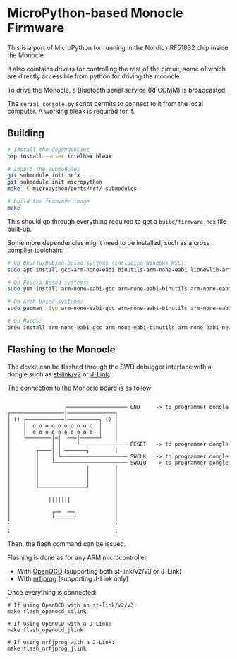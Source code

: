 # MicroPython-based Monocle Firmware

This is a port of MicroPython for running in the Nordic nRF51832 chip inside the Monocle.

It also cointains drivers for controlling the rest of the circuit,
some of which are directly accessible from python for driving the monocle.

To drive the Monocle, a Bluetooth serial service (RFCOMM) is broadcasted.

The `serial_console.py` script permits to connect to it from the local computer.
A working [bleak](https://bleak.readthedocs.io/en/latest/) is required for it.

Building
--------
```sh
# install the dependencies
pip install --user intelhex bleak

# import the submodules
git submodule init nrfx
git submodule init micropython
make -C micropython/ports/nrf/ submodules

# build the firmware image
make
```

This should go through everything required to get a `build/firmware.hex` file built-up.

Some more dependencies might need to be installed, such as a cross compiler toolchain:

```sh
# On Ubuntu/Debian-based systems (including Windows WSL):
sudo apt install gcc-arm-none-eabi binutils-arm-none-eabi libnewlib-arm-none-eabi

# On Fedora-based systems:
sudo yum install arm-none-eabi-gcc arm-none-eabi-binutils arm-none-eabi-newlib

# On Arch-based systems:
sudo pacman -Syu arm-none-eabi-gcc arm-none-eabi-binutils arm-none-eabi-newlib

# On MacOS:
brew install arm-none-eabi-gcc arm-none-eabi-binutils arm-none-eabi-newlib
```

Flashing to the Monocle
-----------------------
The devkit can be flashed through the SWD debugger interface with a dongle such as [st-link/v2][1] or [J-Link][2].

[1]: https://www.adafruit.com/product/2548
[2]: https://www.adafruit.com/product/3571

The connection to the Monocle board is as follow:

```

                  ┌─────────────────── GND     -> to programmer dongle
┌─────────────────│───────────────┐
│ () ┌────────────│──────────┐ () │
│    │  o o o o o o o o o o  │    │
│    │  o o o o o o o o o o  │    │
│    └────────│─│  ───│──────┘    │
│             │ │     └─────────────── RESET   -> to programmer dongle
│        ┌────│ │ ───────┐        │
│        │    │ └───────────────────── SWCLK   -> to programmer dongle
│        │    └─────────────────────── SWDIO   -> to programmer dongle
│        │               │        │
│        │               │        │
│        │               │        │
│        └───────────────┘        │
│                                 │
│            |||||||              │
│                                 │
│             ┌──  ──┐            │
│             └──────┘            │
:                                 :
:                                 :
```

Then, the flash command can be issued.

Flashing is done as for any ARM microcontroller

* With [OpenOCD][3] (supporting both st-link/v2/v3 or J-Link)
* WIth [nrfjprog][4] (supporting J-Link only)

[3]: https://openocd.org/
[4]: https://www.nordicsemi.com/Products/Development-tools/nrf-command-line-tools/download

Once everything is connected:

```
# If using OpenOCD with an st-link/v2/v3:
make flash_openocd_stlink

# If using OpenOCD with a J-Link:
make flash_openocd_jlink

# If using nrfjprog with a J-Link:
make flash_nrfjprog_jlink
```
